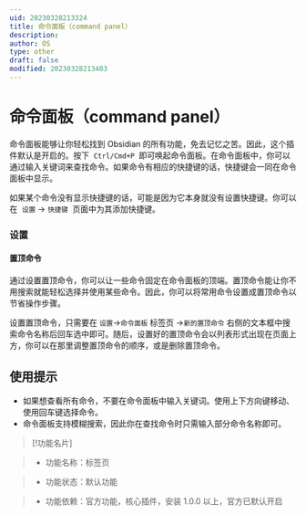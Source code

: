 ```yaml
---
uid: 20230328213324
title: 命令面板（command panel）
description:
author: OS
type: other
draft: false
modified: 20230328213403
---
```


# 命令面板（command panel）

命令面板能够让你轻松找到 Obsidian 的所有功能，免去记忆之苦。因此，这个插件默认是开启的。按下  `Ctrl/Cmd+P`  即可唤起命令面板。在命令面板中，你可以通过输入关键词来查找命令。如果命令有相应的快捷键的话，快捷键会一同在命令面板中显示。

如果某个命令没有显示快捷键的话，可能是因为它本身就没有设置快捷键。你可以在  `设置` -> `快捷键`  页面中为其添加快捷键。

### 设置

#### 置顶命令

通过设置置顶命令，你可以让一些命令固定在命令面板的顶端。置顶命令能让你不用搜索就能轻松选择并使用某些命令。因此，你可以将常用命令设置成置顶命令以节省操作步骤。

设置置顶命令，只需要在 `设置`->`命令面板` 标签页 ->`新的置顶命令` 右侧的文本框中搜索命令名称后回车选中即可。随后，设置好的置顶命令会以列表形式出现在页面上方，你可以在那里调整置顶命令的顺序，或是删除置顶命令。

## 使用提示

-   如果想查看所有命令，不要在命令面板中输入关键词。使用上下方向键移动、使用回车键选择命令。
-   命令面板支持模糊搜索，因此你在查找命令时只需输入部分命令名称即可。

> [!功能名片]

> -   功能名称：标签页

> -   功能状态：默认功能

> -   功能依赖：官方功能，核心插件，安装 1.0.0 以上，官方已默认开启

